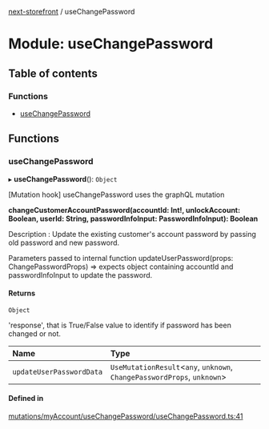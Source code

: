 [next-storefront](../README.md) / useChangePassword

# Module: useChangePassword

## Table of contents

### Functions

- [useChangePassword](useChangePassword.md#usechangepassword)

## Functions

### useChangePassword

▸ **useChangePassword**(): `Object`

[Mutation hook] useChangePassword uses the graphQL mutation

<b>changeCustomerAccountPassword(accountId: Int!, unlockAccount: Boolean, userId: String, passwordInfoInput: PasswordInfoInput): Boolean</b>

Description : Update the existing customer's account password by passing old password and new password.

Parameters passed to internal function updateUserPassword(props: ChangePasswordProps) => expects object containing accountId and passwordInfoInput to update the password.

#### Returns

`Object`

'response', that is True/False value to identify if password has been changed or not.

| Name | Type |
| :------ | :------ |
| `updateUserPasswordData` | `UseMutationResult`<`any`, `unknown`, `ChangePasswordProps`, `unknown`\> |

#### Defined in

[mutations/myAccount/useChangePassword/useChangePassword.ts:41](https://github.com/KiboSoftware/nextjs-storefront/blob/474c22ea/hooks/mutations/myAccount/useChangePassword/useChangePassword.ts#L41)
